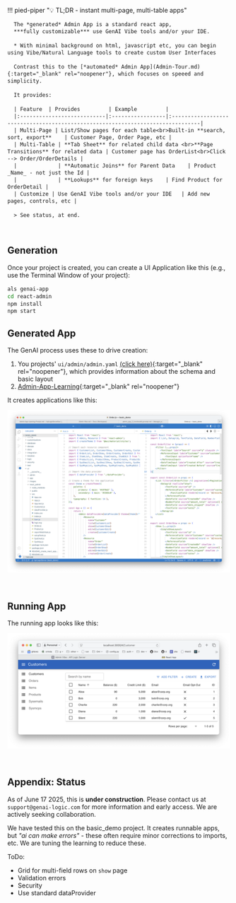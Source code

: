 !!! pied-piper ":bulb: TL;DR - instant multi-page, multi-table apps"

      The *generated* Admin App is a standard react app,
      ***fully customizable*** use GenAI Vibe tools and/or your IDE.

      * With minimal background on html, javascript etc, you can begin using Vibe/Natural Language tools to create custom User Interfaces 
      
      Contrast this to the [*automated* Admin App](Admin-Tour.md){:target="_blank" rel="noopener"}, which focuses on speeed and simplicity.
      
      It provides:
      
      | Feature  | Provides         | Example         |
      |:---------------------------|:-----------------|:-------------------------------------------------------------------------------|
      | Multi-Page | List/Show pages for each table<br>Built-in **search, sort, export**    | Customer Page, Order Page, etc | 
      | Multi-Table | **Tab Sheet** for related child data <br>**Page Transitions** for related data | Customer page has OrderList<br>Click --> Order/OrderDetails | 
      |             | **Automatic Joins** for Parent Data    | Product _Name_ - not just the Id | 
      |             | **Lookups** for foreign keys    | Find Product for OrderDetail | 
      | Customize | Use GenAI Vibe tools and/or your IDE   | Add new pages, controls, etc | 

      > See status, at end.


<br>

## Generation

Once your project is created, you can create a UI Application like this (e.g., use the Terminal Window of your project):

```bash
als genai-app
cd react-admin
npm install
npm start
```

## Generated App

The GenAI process uses these to drive creation:

1. You projects' `ui/admin/admin.yaml` [(click here)](Admin-Architecture.md#appendix-sample-adminyml){:target="_blank" rel="noopener"}, which provides information about the schema and basic layout
2. [Admin-App-Learning](Admin-App-Learning.md){:target="_blank" rel="noopener"} 

It creates applications like this:

![genai-app-run](images/ui-vibe/genai-app-created.png)

<br>

## Running App

The running app looks like this:

![genai-app-run](images/ui-vibe/genai-app-run.png)

<br>

## Appendix: Status

As of June 17 2025, this is **under construction**.  Please contact us at `support@genai-logic.com` for more information and early access.  We are actively seeking collaboration.

We have tested this on the basic_demo project.  It creates runnable apps, but *"ai can make errors"* - these often require minor corrections to imports, etc.  We are tuning the learning to reduce these.

ToDo:

* Grid for multi-field rows on `show` page
* Validation errors
* Security
* Use standard dataProvider

